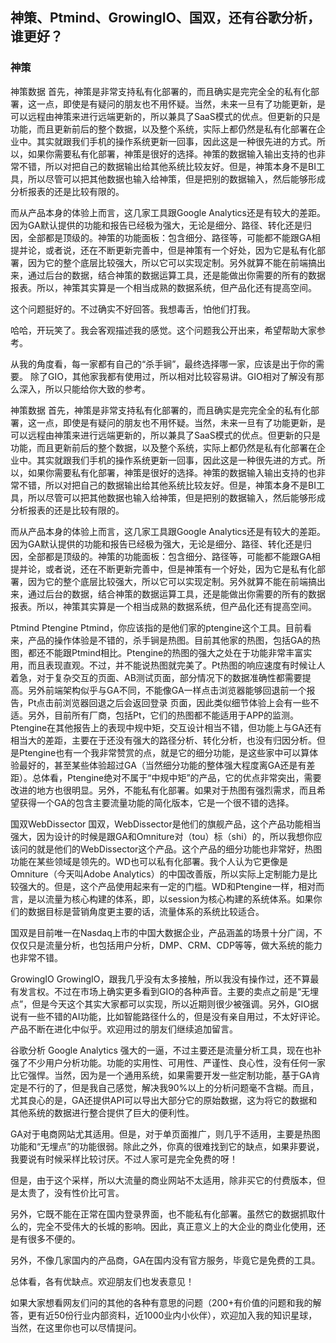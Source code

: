 ## 神策、Ptmind、GrowingIO、国双，还有谷歌分析，谁更好？

### 神策
神策数据
首先，神策是非常支持私有化部署的，而且确实是完完全全的私有化部署，这一点，即使是有疑问的朋友也不用怀疑。当然，未来一旦有了功能更新，是可以远程由神策来进行远端更新的，所以兼具了SaaS模式的优点。但更新的只是功能，而且更新前后的整个数据，以及整个系统，实际上都仍然是私有化部署在企业中。其实就跟我们手机的操作系统更新一回事，因此这是一种很先进的方式。所以，如果你需要私有化部署，神策是很好的选择。神策的数据输入输出支持的也非常不错，所以对把自己的数据输出给其他系统比较友好。但是，神策本身不是BI工具，所以尽管可以把其他数据也输入给神策，但是把别的数据输入，然后能够形成分析报表的还是比较有限的。

而从产品本身的体验上而言，这几家工具跟Google Analytics还是有较大的差距。因为GA默认提供的功能和报告已经极为强大，无论是细分、路径、转化还是归因，全部都是顶级的。神策的功能面板：包含细分、路径等，可能都不能跟GA相提并论，或者说，还在不断更新完善中，但是神策有一个好处，因为它是私有化部署，因为它的整个底层比较强大，所以它可以实现定制。另外就算不能在前端搞出来，通过后台的数据，结合神策的数据运算工具，还是能做出你需要的所有的数据报表。所以，神策其实算是一个相当成熟的数据系统，但产品化还有提高空间。



这个问题挺好的。不过确实不好回答。我想毒舌，怕他们打我。

哈哈，开玩笑了。我会客观描述我的感觉。这个问题我公开出来，希望帮助大家参考。

从我的角度看，每一家都有自己的“杀手锏”，最终选择哪一家，应该是出于你的需要。 除了GIO，其他家我都有使用过，所以相对比较容易讲。GIO相对了解没有那么深入，所以只能给你大致的参考。



神策数据
首先，神策是非常支持私有化部署的，而且确实是完完全全的私有化部署，这一点，即使是有疑问的朋友也不用怀疑。当然，未来一旦有了功能更新，是可以远程由神策来进行远端更新的，所以兼具了SaaS模式的优点。但更新的只是功能，而且更新前后的整个数据，以及整个系统，实际上都仍然是私有化部署在企业中。其实就跟我们手机的操作系统更新一回事，因此这是一种很先进的方式。所以，如果你需要私有化部署，神策是很好的选择。神策的数据输入输出支持的也非常不错，所以对把自己的数据输出给其他系统比较友好。但是，神策本身不是BI工具，所以尽管可以把其他数据也输入给神策，但是把别的数据输入，然后能够形成分析报表的还是比较有限的。

而从产品本身的体验上而言，这几家工具跟Google Analytics还是有较大的差距。因为GA默认提供的功能和报告已经极为强大，无论是细分、路径、转化还是归因，全部都是顶级的。神策的功能面板：包含细分、路径等，可能都不能跟GA相提并论，或者说，还在不断更新完善中，但是神策有一个好处，因为它是私有化部署，因为它的整个底层比较强大，所以它可以实现定制。另外就算不能在前端搞出来，通过后台的数据，结合神策的数据运算工具，还是能做出你需要的所有的数据报表。所以，神策其实算是一个相当成熟的数据系统，但产品化还有提高空间。

Ptmind Ptengine
Ptmind，你应该指的是他们家的ptengine这个工具。目前看来，产品的操作体验是不错的，杀手锏是热图。目前其他家的热图，包括GA的热图，都还不能跟Ptmind相比。Ptengine的热图的强大之处在于功能非常丰富实用，而且表现直观。不过，并不能说热图就完美了。Pt热图的响应速度有时候让人着急，对于复杂交互的页面、AB测试页面，部分情况下的数据准确性都需要提高。另外前端架构似乎与GA不同，不能像GA一样点击浏览器能够回退前一个报告，Pt点击前浏览器回退之后会返回登录 页面，因此类似细节体验上会有一些不适。另外，目前所有厂商，包括Pt，它们的热图都不能适用于APP的监测。Ptengine在其他报告上的表现中规中矩，交互设计相当不错，但功能上与GA还有相当大的差距，主要在于还没有强大的路径分析、转化分析，也没有归因分析。但是Ptengine也有一个我非常赞赏的点，就是它的细分功能，是这些家中可以算体验最好的，甚至某些体验超过GA（当然细分功能的整体强大程度离GA还是有差距）。总体看，Ptengine绝对不属于“中规中矩”的产品，它的优点非常突出，需要改进的地方也很明显。另外，不能私有化部署。如果对于热图有强烈需求，而且希望获得一个GA的包含主要流量功能的简化版本，它是一个很不错的选择。

国双WebDissector
国双，WebDissector是他们的旗舰产品，这个产品功能相当强大，因为设计的时候是跟GA和Omniture对（tou）标（shi）的，所以我想你应该问的就是他们的WebDissector这个产品。这个产品的细分功能也非常好，热图功能在某些领域是领先的。WD也可以私有化部署。我个人认为它更像是Omniture（今天叫Adobe Analytics）的中国改善版，所以实际上定制能力是比较强大的。但是，这个产品使用起来有一定的门槛。WD和Ptengine一样，相对而言，是以流量为核心构建的体系，即，以session为核心构建的系统体系。如果你们的数据目标是营销角度更主要的话，流量体系的系统比较适合。

国双是目前唯一在Nasdaq上市的中国大数据企业，产品涵盖的场景十分广阔，不仅仅只是流量分析，也包括用户分析，DMP、CRM、CDP等等，做大系统的能力也非常不错。

GrowingIO
GrowingIO，跟我几乎没有太多接触，所以我没有操作过，还不算最有发言权。不过在市场上确实更多看到GIO的各种声音。主要的卖点之前是“无埋点”，但是今天这个其实大家都可以实现，所以近期则很少被强调。另外，GIO据说有一些不错的AI功能，比如智能路径什么的，但是没有亲自用过，不太好评论。产品不断在进化中似乎。欢迎用过的朋友们继续追加留言。

谷歌分析 Google Analytics
强大的一逼，不过主要还是流量分析工具，现在也补强了不少用户分析功能。功能的实用性、可用性、严谨性、良心性，没有任何一家比它强悍。当然，因为是一个通用系统，如果需要开发一些定制功能，基于GA肯定是不行的了，但是我自己感觉，解决我90%以上的分析问题毫不含糊。而且，尤其良心的是，GA还提供API可以导出大部分它的原始数据，这为将它的数据和其他系统的数据进行整合提供了巨大的便利性。

GA对于电商网站尤其适用。但是，对于单页面推广，则几乎不适用，主要是热图功能和“无埋点”的功能很弱。除此之外，你真的很难找到它的缺点，如果非要说，我要说有时候采样比较讨厌。不过人家可是完全免费的呀！

但是，由于这个采样，所以大流量的商业网站不太适用，除非买它的付费版本，但是太贵了，没有性价比可言。

另外，它既不能在正常在国内登录界面，也不能私有化部署。虽然它的数据抓取什么的，完全不受伟大的长城的影响。因此，真正意义上的大企业的商业化使用，还是有很多不便的。

另外，不像几家国内的产品商，GA在国内没有官方服务，毕竟它是免费的工具。

总体看，各有优缺点。欢迎朋友们也发表意见！

如果大家想看网友们问的其他的各种有意思的问题（200+有价值的问题和我的解答，更有近50份行业内部资料，近1000业内小伙伴），欢迎加入我的知识星球，当然，在这里你也可以尽情提问。
